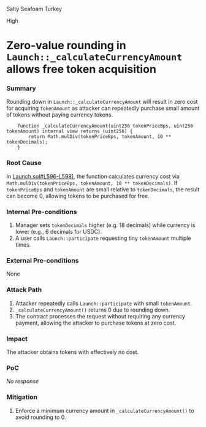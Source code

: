Salty Seafoam Turkey

High

# Zero-value rounding in `Launch::_calculateCurrencyAmount` allows free token acquisition

### Summary

Rounding down in `Launch::_calculateCurrencyAmount` will result in zero cost for acquiring `tokenAmount` as attacker can repeatedly purchase small amount of tokens without paying currency tokens.

```solidity
    function _calculateCurrencyAmount(uint256 tokenPriceBps, uint256 tokenAmount) internal view returns (uint256) {
        return Math.mulDiv(tokenPriceBps, tokenAmount, 10 ** tokenDecimals);
    }
```

### Root Cause

In [Launch.sol#L596-L598)](https://github.com/sherlock-audit/2025-02-rova/blob/main/rova-contracts/src/Launch.sol#L596-L598), the function calculates currency cost via `Math.mulDiv(tokenPriceBps, tokenAmount, 10 ** tokenDecimals)`. If `tokenPriceBps` and `tokenAmount` are small relative to `tokenDecimals`, the result can become 0, allowing tokens to be purchased for free.

### Internal Pre-conditions

1. Manager sets `tokenDecimals` higher (e.g. 18 decimals) while currency is lower (e.g., 6 decimals for USDC).
2. A user calls `Launch::participate` requesting tiny `tokenAmount` multiple times.


### External Pre-conditions

None

### Attack Path

1. Attacker repeatedly calls `Launch::participate` with small `tokenAmount`.
2. `_calculateCurrencyAmount()` returns 0 due to rounding down.
3. The contract processes the request without requiring any currency payment, allowing the attacker to purchase tokens at zero cost.

### Impact

The attacker obtains tokens with effectively no cost.


### PoC

_No response_

### Mitigation

1. Enforce a minimum currency amount in `_calculateCurrencyAmount()` to avoid rounding to 0.